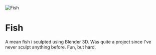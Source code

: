 ![Fish](fish.gif "Fish")
# Fish
A mean fish i sculpted using Blender 3D. Was quite a project since I've never sculpt anything before. Fun, but hard.
